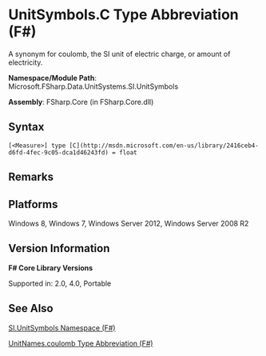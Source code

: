 # UnitSymbols.C Type Abbreviation (F#)

A synonym for coulomb, the SI unit of electric charge, or amount of electricity.

**Namespace/Module Path**: Microsoft.FSharp.Data.UnitSystems.SI.UnitSymbols

**Assembly**: FSharp.Core (in FSharp.Core.dll)


## Syntax

```
[<Measure>] type [C](http://msdn.microsoft.com/en-us/library/2416ceb4-d6fd-4fec-9c05-dca1d46243fd) = float
```

## Remarks

## Platforms
Windows 8, Windows 7, Windows Server 2012, Windows Server 2008 R2


## Version Information
**F# Core Library Versions**

Supported in: 2.0, 4.0, Portable




## See Also
[SI.UnitSymbols Namespace &#40;F&#35;&#41;](SI.UnitSymbols+Namespace+%28FSharp%29.md)

[UnitNames.coulomb Type Abbreviation &#40;F&#35;&#41;](UnitNames.coulomb+Type+Abbreviation+%28FSharp%29.md)

